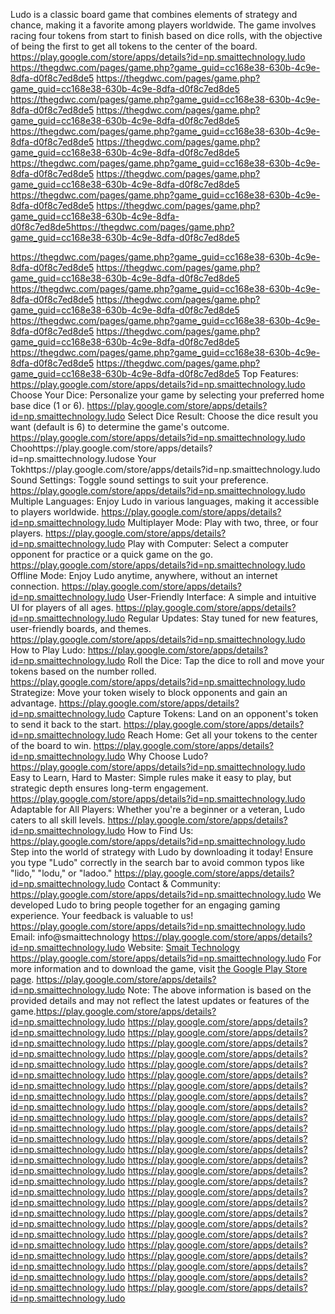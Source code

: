 Ludo is a classic board game that combines elements of strategy and chance, making it a favorite among players worldwide. The game involves racing four tokens from start to finish based on dice rolls, with the objective of being the first to get all tokens to the center of the board.
https://play.google.com/store/apps/details?id=np.smaittechnology.ludo
https://thegdwc.com/pages/game.php?game_guid=cc168e38-630b-4c9e-8dfa-d0f8c7ed8de5
https://thegdwc.com/pages/game.php?game_guid=cc168e38-630b-4c9e-8dfa-d0f8c7ed8de5
https://thegdwc.com/pages/game.php?game_guid=cc168e38-630b-4c9e-8dfa-d0f8c7ed8de5
https://thegdwc.com/pages/game.php?game_guid=cc168e38-630b-4c9e-8dfa-d0f8c7ed8de5
https://thegdwc.com/pages/game.php?game_guid=cc168e38-630b-4c9e-8dfa-d0f8c7ed8de5
https://thegdwc.com/pages/game.php?game_guid=cc168e38-630b-4c9e-8dfa-d0f8c7ed8de5
https://thegdwc.com/pages/game.php?game_guid=cc168e38-630b-4c9e-8dfa-d0f8c7ed8de5
https://thegdwc.com/pages/game.php?game_guid=cc168e38-630b-4c9e-8dfa-d0f8c7ed8de5
https://thegdwc.com/pages/game.php?game_guid=cc168e38-630b-4c9e-8dfa-d0f8c7ed8de5
https://thegdwc.com/pages/game.php?game_guid=cc168e38-630b-4c9e-8dfa-d0f8c7ed8de5https://thegdwc.com/pages/game.php?game_guid=cc168e38-630b-4c9e-8dfa-d0f8c7ed8de5

https://thegdwc.com/pages/game.php?game_guid=cc168e38-630b-4c9e-8dfa-d0f8c7ed8de5
https://thegdwc.com/pages/game.php?game_guid=cc168e38-630b-4c9e-8dfa-d0f8c7ed8de5
https://thegdwc.com/pages/game.php?game_guid=cc168e38-630b-4c9e-8dfa-d0f8c7ed8de5
https://thegdwc.com/pages/game.php?game_guid=cc168e38-630b-4c9e-8dfa-d0f8c7ed8de5
https://thegdwc.com/pages/game.php?game_guid=cc168e38-630b-4c9e-8dfa-d0f8c7ed8de5
https://thegdwc.com/pages/game.php?game_guid=cc168e38-630b-4c9e-8dfa-d0f8c7ed8de5
https://thegdwc.com/pages/game.php?game_guid=cc168e38-630b-4c9e-8dfa-d0f8c7ed8de5
https://thegdwc.com/pages/game.php?game_guid=cc168e38-630b-4c9e-8dfa-d0f8c7ed8de5
Top Features:
https://play.google.com/store/apps/details?id=np.smaittechnology.ludo
Choose Your Dice: Personalize your game by selecting your preferred home base dice (1 or 6).
https://play.google.com/store/apps/details?id=np.smaittechnology.ludo
Select Dice Result: Choose the dice result you want (default is 6) to determine the game's outcome.
https://play.google.com/store/apps/details?id=np.smaittechnology.ludo
Choohttps://play.google.com/store/apps/details?id=np.smaittechnology.ludose Your Tokhttps://play.google.com/store/apps/details?id=np.smaittechnology.ludo
Sound Settings: Toggle sound settings to suit your preference.
https://play.google.com/store/apps/details?id=np.smaittechnology.ludo
Multiple Languages: Enjoy Ludo in various languages, making it accessible to players worldwide.
https://play.google.com/store/apps/details?id=np.smaittechnology.ludo
Multiplayer Mode: Play with two, three, or four players.
https://play.google.com/store/apps/details?id=np.smaittechnology.ludo
Play with Computer: Select a computer opponent for practice or a quick game on the go.
https://play.google.com/store/apps/details?id=np.smaittechnology.ludo
Offline Mode: Enjoy Ludo anytime, anywhere, without an internet connection.
https://play.google.com/store/apps/details?id=np.smaittechnology.ludo
User-Friendly Interface: A simple and intuitive UI for players of all ages.
https://play.google.com/store/apps/details?id=np.smaittechnology.ludo
Regular Updates: Stay tuned for new features, user-friendly boards, and themes.
https://play.google.com/store/apps/details?id=np.smaittechnology.ludo
How to Play Ludo:
https://play.google.com/store/apps/details?id=np.smaittechnology.ludo
Roll the Dice: Tap the dice to roll and move your tokens based on the number rolled.
https://play.google.com/store/apps/details?id=np.smaittechnology.ludo
Strategize: Move your token wisely to block opponents and gain an advantage.
https://play.google.com/store/apps/details?id=np.smaittechnology.ludo
Capture Tokens: Land on an opponent's token to send it back to the start.
https://play.google.com/store/apps/details?id=np.smaittechnology.ludo
Reach Home: Get all your tokens to the center of the board to win.
https://play.google.com/store/apps/details?id=np.smaittechnology.ludo
Why Choose Ludo?
https://play.google.com/store/apps/details?id=np.smaittechnology.ludo
Easy to Learn, Hard to Master: Simple rules make it easy to play, but strategic depth ensures long-term engagement.
https://play.google.com/store/apps/details?id=np.smaittechnology.ludo
Adaptable for All Players: Whether you're a beginner or a veteran, Ludo caters to all skill levels.
https://play.google.com/store/apps/details?id=np.smaittechnology.ludo
How to Find Us:
https://play.google.com/store/apps/details?id=np.smaittechnology.ludo
Step into the world of strategy with Ludo by downloading it today! Ensure you type "Ludo" correctly in the search bar to avoid common typos like "lido," "lodu," or "ladoo."
https://play.google.com/store/apps/details?id=np.smaittechnology.ludo
Contact & Community:
https://play.google.com/store/apps/details?id=np.smaittechnology.ludo
We developed Ludo to bring people together for an engaging gaming experience. Your feedback is valuable to us!
https://play.google.com/store/apps/details?id=np.smaittechnology.ludo
Email: info@smaittechnology
https://play.google.com/store/apps/details?id=np.smaittechnology.ludo
Website: [Smait Technology](https://smaittechnology.com.np/)
https://play.google.com/store/apps/details?id=np.smaittechnology.ludo
For more information and to download the game, visit [the Google Play Store page](https://play.google.com/store/apps/details?id=np.smaittechnology.ludo).
https://play.google.com/store/apps/details?id=np.smaittechnology.ludo
Note: The above information is based on the provided details and may not reflect the latest updates or features of the game.https://play.google.com/store/apps/details?id=np.smaittechnology.ludo
https://play.google.com/store/apps/details?id=np.smaittechnology.ludo
https://play.google.com/store/apps/details?id=np.smaittechnology.ludo
https://play.google.com/store/apps/details?id=np.smaittechnology.ludo
https://play.google.com/store/apps/details?id=np.smaittechnology.ludo
https://play.google.com/store/apps/details?id=np.smaittechnology.ludo
https://play.google.com/store/apps/details?id=np.smaittechnology.ludo
https://play.google.com/store/apps/details?id=np.smaittechnology.ludo
https://play.google.com/store/apps/details?id=np.smaittechnology.ludo
https://play.google.com/store/apps/details?id=np.smaittechnology.ludo
https://play.google.com/store/apps/details?id=np.smaittechnology.ludo
https://play.google.com/store/apps/details?id=np.smaittechnology.ludo
https://play.google.com/store/apps/details?id=np.smaittechnology.ludo
https://play.google.com/store/apps/details?id=np.smaittechnology.ludo
https://play.google.com/store/apps/details?id=np.smaittechnology.ludo
https://play.google.com/store/apps/details?id=np.smaittechnology.ludo
https://play.google.com/store/apps/details?id=np.smaittechnology.ludo
https://play.google.com/store/apps/details?id=np.smaittechnology.ludo
https://play.google.com/store/apps/details?id=np.smaittechnology.ludo
https://play.google.com/store/apps/details?id=np.smaittechnology.ludo
https://play.google.com/store/apps/details?id=np.smaittechnology.ludo
https://play.google.com/store/apps/details?id=np.smaittechnology.ludo
https://play.google.com/store/apps/details?id=np.smaittechnology.ludo
https://play.google.com/store/apps/details?id=np.smaittechnology.ludo
https://play.google.com/store/apps/details?id=np.smaittechnology.ludo
https://play.google.com/store/apps/details?id=np.smaittechnology.ludo
https://play.google.com/store/apps/details?id=np.smaittechnology.ludo
